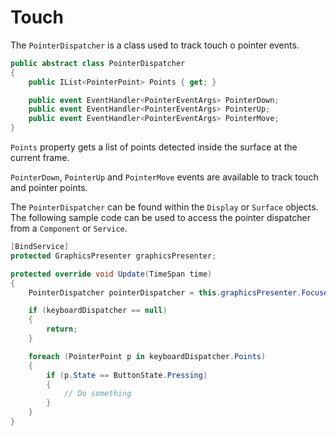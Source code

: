 # Touch

The `PointerDispatcher` is a class used to track touch o pointer events. 

```csharp
public abstract class PointerDispatcher
{
    public IList<PointerPoint> Points { get; }

    public event EventHandler<PointerEventArgs> PointerDown;
    public event EventHandler<PointerEventArgs> PointerUp;
    public event EventHandler<PointerEventArgs> PointerMove;
}
```

`Points` property gets a list of points detected inside the surface at the current frame.

`PointerDown`, `PointerUp` and `PointerMove` events are available to track touch and pointer points.

The `PointerDispatcher` can be found within the `Display` or `Surface` objects. The following sample code can be used to access the pointer dispatcher from a `Component` or `Service`.

```csharp
[BindService]
protected GraphicsPresenter graphicsPresenter;

protected override void Update(TimeSpan time)
{
    PointerDispatcher pointerDispatcher = this.graphicsPresenter.FocusedDisplay?.PointerDispatcher;

    if (keyboardDispatcher == null)
    {
        return;
    }

    foreach (PointerPoint p in keyboardDispatcher.Points)
    {
        if (p.State == ButtonState.Pressing)
        {
            // Do something
        }
    }
}
```